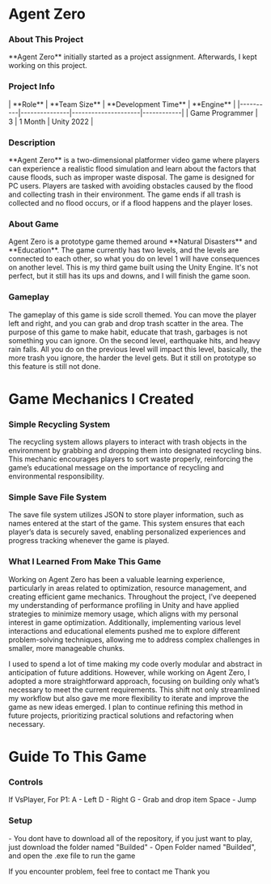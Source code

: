 <h1>Agent Zero</h1>

<h3>About This Project</h3>
**Agent Zero** initially started as a project assignment. Afterwards, I kept working on this project.

<h3>Project Info</h3>
| **Role** | **Team Size** | **Development Time** | **Engine** |
|----------|---------------|---------------------|------------|
| Game Programmer | 3 | 1 Month | Unity 2022 |

<h3>Description</h3>
**Agent Zero** is a two-dimensional platformer video game where players can experience a realistic flood simulation and learn about the factors that cause floods, such as improper waste disposal. The game is designed for PC users. Players are tasked with avoiding obstacles caused by the flood and collecting trash in their environment. The game ends if all trash is collected and no flood occurs, or if a flood happens and the player loses.

<h3>About Game</h3>
Agent Zero is a prototype game themed around **Natural Disasters** and **Education**. The game currently has two levels, and the levels are connected to each other, so what you do on level 1 will have consequences on another level. This is my third game built using the Unity Engine. It's not perfect, but it still has its ups and downs, and I will finish the game soon.

<h3>Gameplay</h3>
The gameplay of this game is side scroll themed. You can move the player left and right, and you can grab and drop trash scatter in the area.
The purpose of this game to make habit, educate that trash, garbages is not something you can ignore. On the second level, earthquake hits, and heavy rain falls.
All you do on the previous level will impact this level, basically, the more trash you ignore, the harder the level gets. But it still on prototype so this feature is still not done.

# Game Mechanics I Created
<h3>Simple Recycling System</h3>
The recycling system allows players to interact with trash objects in the environment by grabbing and dropping them into designated recycling bins. This mechanic encourages players to sort waste properly, reinforcing the game’s educational message on the importance of recycling and environmental responsibility.

<h3>Simple Save File System</h3>
The save file system utilizes JSON to store player information, such as names entered at the start of the game. This system ensures that each player’s data is securely saved, enabling personalized experiences and progress tracking whenever the game is played.

<h3>What I Learned From Make This Game</h3>
Working on Agent Zero has been a valuable learning experience, particularly in areas related to optimization, resource management, and creating efficient game mechanics. Throughout the project, I’ve deepened my understanding of performance profiling in Unity and have applied strategies to minimize memory usage, which aligns with my personal interest in game optimization. Additionally, implementing various level interactions and educational elements pushed me to explore different problem-solving techniques, allowing me to address complex challenges in smaller, more manageable chunks.

I used to spend a lot of time making my code overly modular and abstract in anticipation of future additions. However, while working on Agent Zero, I adopted a more straightforward approach, focusing on building only what’s necessary to meet the current requirements. This shift not only streamlined my workflow but also gave me more flexibility to iterate and improve the game as new ideas emerged. I plan to continue refining this method in future projects, prioritizing practical solutions and refactoring when necessary.

# Guide To This Game
<h3>Controls</h3>
If VsPlayer, For P1:
A - Left
D - Right
G - Grab and drop item
Space - Jump

<h3>Setup</h3>
- You dont have to download all of the repository, if you just want to play, just download the folder named "Builded"
- Open Folder named "Builded", and open the .exe file to run the game

If you encounter problem, feel free to contact me
Thank you
